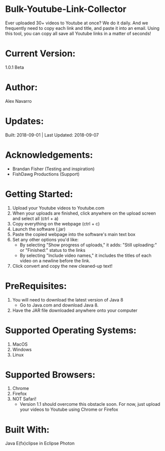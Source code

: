 # Bulk-Youtube-Link-Collector
Ever uploaded 30+ videos to Youtube at once? We do it daily. And we frequently need to copy each link and title, and paste it into an email. Using this tool, you can copy all save all Youtube links in a matter of seconds!

# Current Version: 
1.0.1 Beta
# Author: 
Alex Navarro
# Updates: 
Built: 2018-09-01 | Last Updated: 2018-09-07

# Acknowledgements:
- Brandan Fisher (Testing and inspiration)
- FishDawg Productions (Support)

# Getting Started:
1. Upload your Youtube videos to Youtube.com
2. When your uploads are finished, click anywhere on the upload screen and select all (ctrl + a)
3. Copy everything on the webpage (ctrl + c)
4. Launch the software (.jar)
5. Paste the copied webpage into the software's main text box
6. Set any other options you'd like:
     * By selecting "Show progress of uploads," it adds: "Still uploading:" or "Finished:" status to the links
     * By selecting "Include video names," it includes the titles of each video on a newline before the link.
7. Click convert and copy the new cleaned-up text!

# PreRequisites:
1. You will need to download the latest version of Java 8
    * Go to Java.com and download Java 8.
2. Have the JAR file downloaded anywhere onto your computer

# Supported Operating Systems:
1. MacOS
2. Windows
3. Linux

# Supported Browsers:
1. Chrome
2. Firefox
3. NOT Safari!
    * Version 1.1 should overcome this obstacle soon. For now, just upload your videos to Youtube using Chrome or Firefox
     
# Built With: 
Java E(fx)clipse in Eclipse Photon
